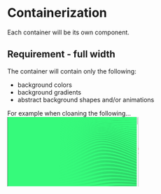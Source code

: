 # Containerization
Each container will be its own component. 

## Requirement - full width
The container will contain only the following:
- background colors
- background gradients
- abstract background shapes and/or animations

For example when cloaning the following...
<img style="max-width:300px;" src="/assets/background-clone-example-after.png"/>
